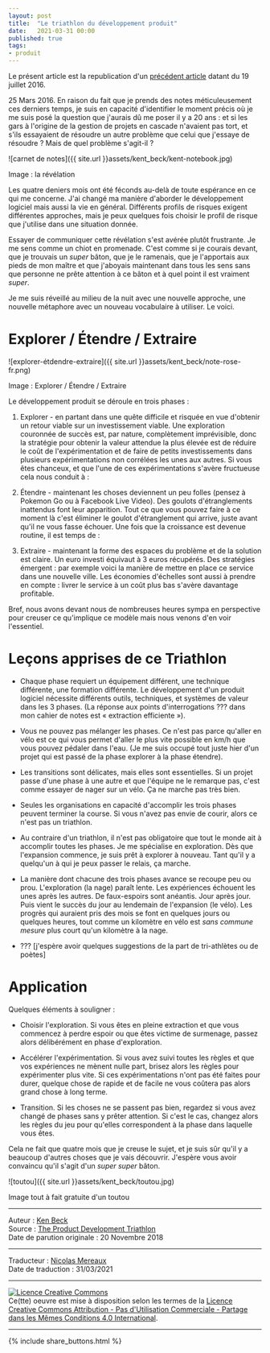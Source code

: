 ```yaml
---
layout: post
title:  "Le triathlon du développement produit"
date:   2021-03-31 00:00
published: true
tags:
- produit
---
```



Le présent article est la republication d'un [précédent article](https://www.facebook.com/notes/kent-beck/the-product-development-triathlon/1215075478525314/) datant du 19 juillet 2016.

25 Mars 2016. En raison du fait que je prends des notes méticuleusement ces derniers temps, je suis en capacité d'identifier le moment précis où je me suis posé la question que j'aurais dû me poser il y a 20 ans : et si les gars à l'origine de la gestion de projets en cascade n'avaient pas tort, et s'ils essayaient de résoudre un autre problème que celui que j'essaye de résoudre ? Mais de quel problème s'agit-il ?

![carnet de notes]({{ site.url }}assets/kent_beck/kent-notebook.jpg)

Image : la révélation

Les quatre deniers mois ont été féconds au-delà de toute espérance en ce qui me concerne. J'ai changé ma manière d'aborder le développement logiciel mais aussi la vie en général. Différents profils de risques exigent différentes approches, mais je peux quelques fois choisir le profil de risque que j'utilise dans une situation donnée.

Essayer de communiquer cette révélation s'est avérée plutôt frustrante. Je me sens comme un chiot en promenade. C'est comme si je courais devant, que je trouvais un _super_ bâton, que je le ramenais, que je l'apportais aux pieds de mon maître et que j'aboyais maintenant dans tous les sens sans que personne ne prête attention à ce bâton et à quel point il est vraiment _super_.

Je me suis réveillé au milieu de la nuit avec une nouvelle approche, une nouvelle métaphore avec un nouveau vocabulaire à utiliser. Le voici.

# Explorer / Étendre / Extraire

![explorer-étdendre-extraire]({{ site.url }}assets/kent_beck/note-rose-fr.png)

Image : Explorer / Étendre / Extraire

Le développement produit se déroule en trois phases :

1. Explorer - en partant dans une quête difficile et risquée en vue d'obtenir un retour viable sur un investissement viable. Une exploration couronnée de succès est, par nature, complètement imprévisible, donc la stratégie pour obtenir la valeur attendue la plus élevée est de réduire le coût de l'expérimentation et de faire de petits investissements dans plusieurs expérimentations non corrélées les unes aux autres. Si vous êtes chanceux, et que l'une de ces expérimentations s'avère fructueuse cela nous conduit à :

2. Étendre - maintenant les choses deviennent un peu folles (pensez à Pokemon Go ou à Facebook Live Video). Des goulots d'étranglements inattendus font leur apparition. Tout ce que vous pouvez faire à ce moment là c'est éliminer le goulot d'étranglement qui arrive, juste avant qu'il ne vous fasse échouer. Une fois que la croissance est devenue routine, il est temps de :

3. Extraire - maintenant la forme des espaces du problème et de la solution est claire. Un euro investi équivaut à 3 euros récupérés. Des stratégies émergent : par exemple voici la manière de mettre en place ce service dans une nouvelle ville. Les économies d'échelles sont aussi à prendre en compte : livrer le service à un coût plus bas s'avère davantage profitable.

Bref, nous avons devant nous de nombreuses heures sympa en perspective pour creuser ce qu'implique ce modèle mais nous venons d'en voir l'essentiel.

# Leçons apprises de ce Triathlon

* Chaque phase requiert un équipement différent, une technique différente, une formation différente. Le développement d'un produit logiciel nécessite différents outils, techniques, et systèmes de valeur dans les 3 phases. (La réponse aux points d'interrogations ??? dans mon cahier de notes est « extraction efficiente »).

* Vous ne pouvez pas mélanger les phases. Ce n'est pas parce qu'aller en vélo est ce qui vous permet d'aller le plus vite possible en km/h que vous pouvez pédaler dans l'eau. (Je me suis occupé tout juste hier d'un projet qui est passé de la phase explorer à la phase étendre).

* Les transitions sont délicates, mais elles sont essentielles. Si un projet passe d'une phase à une autre et que l'équipe ne le remarque pas, c'est comme essayer de nager sur un vélo. Ça ne marche pas très bien.

* Seules les organisations en capacité d'accomplir les trois phases peuvent terminer la course. Si vous n'avez pas envie de courir, alors ce n'est pas un triathlon.

* Au contraire d'un triathlon, il n'est pas obligatoire que tout le monde ait à accomplir toutes les phases. Je me spécialise en exploration. Dès que l'expansion commence, je suis prêt à explorer à nouveau. Tant qu'il y a quelqu'un à qui je peux passer le relais, ça marche.

* La manière dont chacune des trois phases avance se recoupe peu ou prou. L'exploration (la nage) paraît lente. Les expériences échouent les unes après les autres. De faux-espoirs sont anéantis. Jour après jour. Puis vient le succès du jour au lendemain de l'expansion (le vélo). Les progrès qui auraient pris des mois se font en quelques jours ou quelques heures, tout comme un kilomètre en vélo est _sans commune mesure_ plus court qu'un kilomètre à la nage.

* ??? \[j'espère avoir quelques suggestions de la part de tri-athlètes ou de poètes\]

# Application

Quelques éléments à souligner :

* Choisir l'exploration. Si vous êtes en pleine extraction et que vous commencez à perdre espoir ou que êtes victime de surmenage, passez alors délibérément en phase d'exploration.

* Accélérer l'expérimentation. Si vous avez suivi toutes les règles et que vos expériences ne mènent nulle part, brisez alors les règles pour expérimenter plus vite. Si ces expérimentations n'ont pas été faites pour durer, quelque chose de rapide et de facile ne vous coûtera pas alors grand chose à long terme.

* Transition. Si les choses ne se passent pas bien, regardez si vous avez changé de phases sans y prêter attention. Si c'est le cas, changez alors les règles du jeu pour qu'elles correspondent à la phase dans laquelle vous êtes.

Cela ne fait que quatre mois que je creuse le sujet, et je suis sûr qu'il y a beaucoup d'autres choses que je vais découvrir. J'espère vous avoir convaincu qu'il s'agit d'un _super super_ bâton.

![toutou]({{ site.url }}assets/kent_beck/toutou.jpg)

Image tout à fait gratuite d'un toutou

---
Auteur : [Ken Beck](https://medium.com/@kentbeck_7670/about)  
Source : [The Product Development Triathlon](https://medium.com/@kentbeck_7670/the-product-development-triathlon-6464e2763c46)  
Date de parution originale : 20 Novembre 2018  

---
Traducteur : [Nicolas Mereaux](http://www.les-traducteurs-agiles.org/traducteurs/)  
Date de traduction : 31/03/2021  

---

<a rel="license" href="http://creativecommons.org/licenses/by-nc-sa/4.0/"><img alt="Licence Creative Commons" style="border-width:0" src="http://i.creativecommons.org/l/by-nc-sa/4.0/88x31.png" /></a><br />Ce(tte) oeuvre est mise à disposition selon les termes de la <a rel="license" href="http://creativecommons.org/licenses/by-nc-sa/4.0/">Licence Creative Commons Attribution - Pas d'Utilisation Commerciale - Partage dans les Mêmes Conditions 4.0 International</a>.

---

{% include share_buttons.html %}
